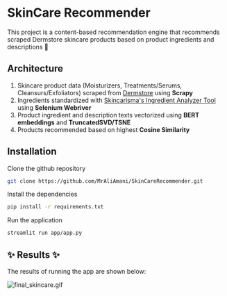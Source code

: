 # SkinCare Recommender

This project is a content-based recommendation engine that recommends scraped Dermstore skincare products based on product ingredients and descriptions 🫧

## Architecture

1) Skincare product data (Moisturizers, Treatments/Serums, Cleansurs/Exfoliators) scraped from [Dermstore](https://dermstore.com) using **Scrapy**
2) Ingredients standardized with [Skincarisma's Ingredient Analyzer Tool](https://skincarisma.com) using **Selenium Webriver**
3) Product ingredient and description texts vectorized using **BERT embeddings** and **TruncatedSVD/TSNE**
4) Products recommended based on highest **Cosine Similarity**

## Installation

Clone the github repository

```bash
git clone https://github.com/MrAliAmani/SkinCareRecommender.git
```

Install the dependencies

```bash
pip install -r requirements.txt
```

Run the application

```bash
streamlit run app/app.py
```

## ✨ Results ✨

The results of running the app are shown below:

![final_skincare.gif](final_skincare.gif)

